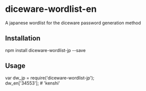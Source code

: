 diceware-wordlist-en
=========

A japanese wordlist for the diceware password generation method

## Installation

  npm install diceware-wordlist-jp --save

## Usage

  var dw_jp = require('diceware-wordlist-jp');  
  dw_en['34553'];		# 'kenshi'

